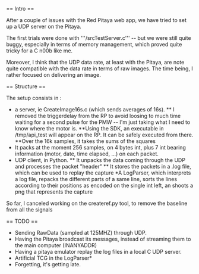 == Intro ==

After a couple of issues with the Red Pitaya web app, we have tried to set up a UDP server on the Pitaya.

The first trials were done with '''/srcTestServer.c''' -- but we were still quite buggy, especially in terms of memory management, which proved quite tricky for a C n00b like me.

Moreover, I think that the UDP data rate, at least with the Pitaya, are note quite compatible with the data rate in terms of raw images. The time being, I rather focused on delivering an image.

== Structure ==

The setup consists in :
* a server, ie CreateImage16s.c (which sends averages of 16s). 
** I removed the triggerdelay from the RP to avoid loosing to much time waiting for a  second pulse for the PMW -- I'm just taking what I need to know where the motor is.
**Using the SDK, an executable in /tmp/api_test will appear on the RP. It can be safely executed from there.
**Over the 16k samples, it takes the sums of the squares
* It packs at the moment 256 samples, on 4 bytes int, plus 7 int bearing information (motor, date, time elapsed, ...) on each packet.
* UDP  client, in Python.
** It unpacks the data coming through the UDP and processes the packet "header"
** It stores the packets in a .log file, which can be used to replay the capture
*A LogParser, which interprets a log file, repacks the different parts of a same line, sorts the lines according to their positions as encoded on the single int left, an shoots a png that represents the capture

So far, I canceled working on the createref.py tool, to remove the baseline from all the signals
 

== TODO ==
* Sending RawData (sampled at 125MHZ) through UDP.
* Having the Pitaya broadcast its messages, instead of streaming them to the main computer (INANYADDR)
* Having a pitaya emulator replay the log files in a local C UDP server.
* Artificial TCG in the LogParser*
* Forgetting, it's getting late.